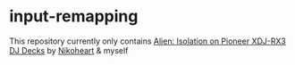 # input-remapping
This repository currently only contains [Alien: Isolation on Pioneer XDJ-RX3 DJ Decks](https://github.com/dennisrijsdijk/input-remapping/tree/Nikoheart/FreePIE/DJAlien) by [Nikoheart](https://twitch.tv/nikoheart) & myself
